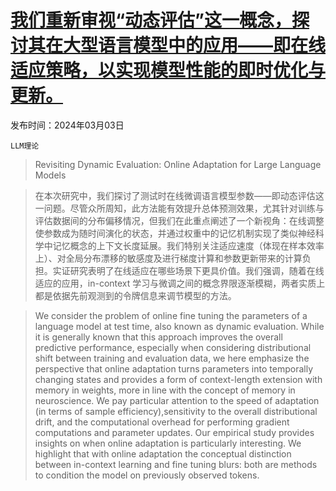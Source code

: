 # [我们重新审视“动态评估”这一概念，探讨其在大型语言模型中的应用——即在线适应策略，以实现模型性能的即时优化与更新。](https://arxiv.org/abs/2403.01518)

发布时间：2024年03月03日

`LLM理论`

> Revisiting Dynamic Evaluation: Online Adaptation for Large Language Models

> 在本次研究中，我们探讨了测试时在线微调语言模型参数——即动态评估这一问题。尽管众所周知，此方法能有效提升总体预测效果，尤其针对训练与评估数据间的分布偏移情况，但我们在此重点阐述了一个新视角：在线调整使参数成为随时间演化的状态，并通过权重中的记忆机制实现了类似神经科学中记忆概念的上下文长度延展。我们特别关注适应速度（体现在样本效率上）、对全局分布漂移的敏感度及进行梯度计算和参数更新带来的计算负担。实证研究表明了在线适应在哪些场景下更具价值。我们强调，随着在线适应的应用，in-context 学习与微调之间的概念界限逐渐模糊，两者实质上都是依据先前观测到的令牌信息来调节模型的方法。

> We consider the problem of online fine tuning the parameters of a language model at test time, also known as dynamic evaluation. While it is generally known that this approach improves the overall predictive performance, especially when considering distributional shift between training and evaluation data, we here emphasize the perspective that online adaptation turns parameters into temporally changing states and provides a form of context-length extension with memory in weights, more in line with the concept of memory in neuroscience. We pay particular attention to the speed of adaptation (in terms of sample efficiency),sensitivity to the overall distributional drift, and the computational overhead for performing gradient computations and parameter updates. Our empirical study provides insights on when online adaptation is particularly interesting. We highlight that with online adaptation the conceptual distinction between in-context learning and fine tuning blurs: both are methods to condition the model on previously observed tokens.